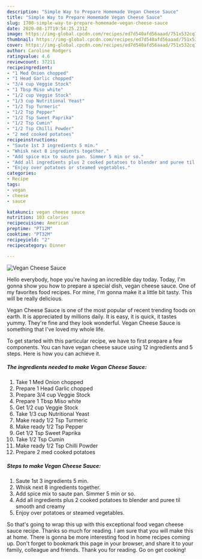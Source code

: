 ```yaml
---
description: "Simple Way to Prepare Homemade Vegan Cheese Sauce"
title: "Simple Way to Prepare Homemade Vegan Cheese Sauce"
slug: 1700-simple-way-to-prepare-homemade-vegan-cheese-sauce
date: 2020-08-17T19:54:25.231Z
image: https://img-global.cpcdn.com/recipes/ed7d540afd56aaad/751x532cq70/vegan-cheese-sauce-recipe-main-photo.jpg
thumbnail: https://img-global.cpcdn.com/recipes/ed7d540afd56aaad/751x532cq70/vegan-cheese-sauce-recipe-main-photo.jpg
cover: https://img-global.cpcdn.com/recipes/ed7d540afd56aaad/751x532cq70/vegan-cheese-sauce-recipe-main-photo.jpg
author: Caroline Rodgers
ratingvalue: 4.6
reviewcount: 37211
recipeingredient:
- "1 Med Onion chopped"
- "1 Head Garlic chopped"
- "3/4 cup Veggie Stock"
- "1 Tbsp Miso white"
- "1/2 cup Veggie Stock"
- "1/3 cup Nutritional Yeast"
- "1/2 Tsp Turmeric"
- "1/2 Tsp Pepper"
- "1/2 Tsp Sweet Paprika"
- "1/2 Tsp Cumin"
- "1/2 Tsp Chilli Powder"
- "2 med cooked potatoes"
recipeinstructions:
- "Saute 1st 3 ingredients 5 min."
- "Whisk next 8 ingredients together."
- "Add spice mix to saute pan. Simmer 5 min or so."
- "Add all ingredients plus 2 cooked potatoes to blender and puree til smooth and creamy"
- "Enjoy over potatoes or steamed vegetables."
categories:
- Recipe
tags:
- vegan
- cheese
- sauce

katakunci: vegan cheese sauce 
nutrition: 103 calories
recipecuisine: American
preptime: "PT12M"
cooktime: "PT32M"
recipeyield: "2"
recipecategory: Dinner

---
```



![Vegan Cheese Sauce](https://img-global.cpcdn.com/recipes/ed7d540afd56aaad/751x532cq70/vegan-cheese-sauce-recipe-main-photo.jpg)

Hello everybody, hope you're having an incredible day today. Today, I'm gonna show you how to prepare a special dish, vegan cheese sauce. One of my favorites food recipes. For mine, I'm gonna make it a little bit tasty. This will be really delicious.



Vegan Cheese Sauce is one of the most popular of recent trending foods on earth. It is appreciated by millions daily. It is easy, it is quick, it tastes yummy. They're fine and they look wonderful. Vegan Cheese Sauce is something that I've loved my whole life.


To get started with this particular recipe, we have to first prepare a few components. You can have vegan cheese sauce using 12 ingredients and 5 steps. Here is how you can achieve it.

<!--inarticleads1-->

##### The ingredients needed to make Vegan Cheese Sauce:

1. Take 1 Med Onion chopped
1. Prepare 1 Head Garlic chopped
1. Prepare 3/4 cup Veggie Stock
1. Prepare 1 Tbsp Miso white
1. Get 1/2 cup Veggie Stock
1. Take 1/3 cup Nutritional Yeast
1. Make ready 1/2 Tsp Turmeric
1. Make ready 1/2 Tsp Pepper
1. Get 1/2 Tsp Sweet Paprika
1. Take 1/2 Tsp Cumin
1. Make ready 1/2 Tsp Chilli Powder
1. Prepare 2 med cooked potatoes




<!--inarticleads2-->

##### Steps to make Vegan Cheese Sauce:

1. Saute 1st 3 ingredients 5 min.
1. Whisk next 8 ingredients together.
1. Add spice mix to saute pan. Simmer 5 min or so.
1. Add all ingredients plus 2 cooked potatoes to blender and puree til smooth and creamy
1. Enjoy over potatoes or steamed vegetables.




So that's going to wrap this up with this exceptional food vegan cheese sauce recipe. Thanks so much for reading. I am sure that you will make this at home. There is gonna be more interesting food in home recipes coming up. Don't forget to bookmark this page in your browser, and share it to your family, colleague and friends. Thank you for reading. Go on get cooking!
